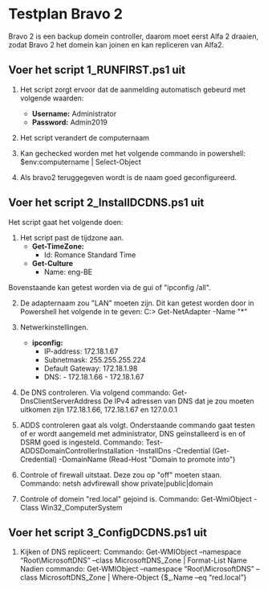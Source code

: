 ﻿# **Testplan Bravo 2**

Bravo 2 is een backup domein controller, daarom moet eerst Alfa 2 draaien, zodat Bravo 2 het domein kan joinen en kan repliceren van Alfa2.

## Voer het script 1_RUNFIRST.ps1 uit

1. Het script zorgt ervoor dat de aanmelding automatisch gebeurd met volgende waarden:
    - **Username:** Administrator
    - **Password:** Admin2019

2. Het script verandert de computernaam
3. Kan gechecked worden met het volgende commando in powershell: $env:computername | Select-Object
4. Als bravo2 teruggegeven wordt is de naam goed geconfigureerd.

## Voer het script 2_InstallDCDNS.ps1 uit

Het script gaat het volgende doen:

1. Het script past de tijdzone aan. 
    - **Get-TimeZone:**
        - Id: Romance Standard Time
    - **Get-Culture**
        - Name: eng-BE       
        
Bovenstaande kan getest worden via de gui of "ipconfig /all".

2. De adapternaam zou "LAN" moeten zijn. Dit kan getest worden door in Powershell het volgende in te geven: C:\> Get-NetAdapter -Name "*"

3. Netwerkinstellingen. 
    - **ipconfig:**
        - IP-address: 172.18.1.67
        - Subnetmask: 255.255.255.224
        - Default Gateway: 172.18.1.98
        - DNS: - 172.18.1.66
               - 172.18.1.67
 
 4. De DNS controleren. 
    Via volgend commando: Get-DnsClientServerAddress
    De IPv4 adressen van DNS dat je zou moeten uitkomen zijn 172.18.1.66, 172.18.1.67 en 127.0.0.1
 
 5. ADDS controleren gaat als volgt. Onderstaande commando gaat testen of er wordt aangemeld met administrator, DNS geïnstalleerd is en of DSRM goed is ingesteld. 
    Commando: Test-ADDSDomainControllerInstallation -InstallDns -Credential (Get-Credential) -DomainName (Read-Host "Domain to promote into")
 
 6. Controle of firewall uitstaat. Deze zou op "off" moeten staan.
    Commando: netsh advfirewall show private|public|domain
 
 7. Controle of domein "red.local" gejoind is.
    Commando: Get-WmiObject -Class Win32_ComputerSystem

##  Voer het script 3_ConfigDCDNS.ps1 uit
1. Kijken of DNS repliceert:
   Commando: Get-WMIObject –namespace “Root\MicrosoftDNS” –class MicrosoftDNS_Zone | Format-List Name
   Nadien commando: Get-WMIObject –namespace “Root\MicrosoftDNS” –class MicrosoftDNS_Zone | Where-Object {$_.Name –eq “red.local”}
